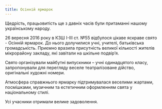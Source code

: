```yaml
---
title: Осінній ярмарок
---
```


Щедрість, працьовитість ще з давніх часів були притаманні нашому українському народу.

26 вересня 2016 року в КЗШ І-ІІІ ст. №55 відбулося цікаве яскраве свято - Осінній ярмарок. До нього долучилися учні, учителі, батьківська громадськість. Приємно вразила присутність великої кількості жителів мікрорайону закладу, які завітали на шкільне подвір’я.

Свято організували майбутні випускники – учні одинадцятого класу, запропонували для перегляду веселе театралізоване дійство, оригінальні художні номери.

Атмосфера справжнього ярмарку підтримувалася веселими жартами, посмішками, музичним та естетичним оформленням свята у національному стилі.

Усі учасники отримали велике задоволення.

<slideshow id="_/72157673249601331" />

<youtube id="5PAilWG2npk" />
